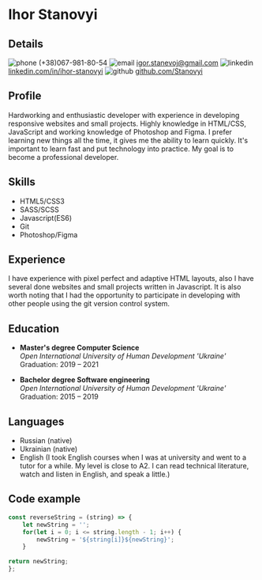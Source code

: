 # Ihor Stanovyi

## Details
![phone](https://i.ibb.co/TLhCHWd/iconmonstr-phone-3-12.png) (+38)067-981-80-54
![email](https://i.ibb.co/1qW2kZ7/iconmonstr-email-9-12.png) igor.stanevoj@gmail.com
![linkedin](https://i.ibb.co/RvMPx41/iconmonstr-linkedin-3-12.png) [linkedin.com/in/ihor-stanovyi](https://linkedin.com/in/ihor-stanovyi)
![github](https://i.ibb.co/7gRhj71/iconmonstr-github-1-12.png) [github.com/Stanovyi](https://github.com/Stanovyi)

## Profile
Hardworking and enthusiastic developer with experience in developing responsive websites and small projects. Highly knowledge in HTML/CSS, JavaScript and working knowledge of Photoshop and Figma. I prefer learning new things all the time, it gives me the ability to learn quickly. It's important to learn fast and put technology into practice. My goal is to become a professional developer.

## Skills
* HTML5/CSS3
* SASS/SCSS
* Javascript(ES6)
* Git
* Photoshop/Figma

## Experience
I have experience with pixel perfect and adaptive HTML layouts, also I have several done websites and small projects written in Javascript. It is also worth noting that I had the opportunity to participate in developing with other people using the git version control system.

## Education
* **Master's degree Computer Science**\
*Open International University of Human Development 'Ukraine'*\
Graduation: 2019 – 2021

* **Bachelor degree Software engineering**\
*Open International University of Human Development 'Ukraine'*\
Graduation: 2015 – 2019

## Languages
* Russian (native)
* Ukrainian (native)
* English (I took English courses when I was at university and went to a tutor for a while. My level is close to A2. I can read technical literature, watch and listen in English, and speak a little.)

## Code example
```javascript
const reverseString = (string) => {
    let newString = '';
    for(let i = 0; i <= string.length - 1; i++) {
        newString = '${string[i]}${newString}';
    }
    
return newString;
};
```